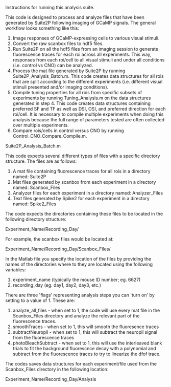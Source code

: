 Instructions for running this analysis suite.

This code is designed to process and analyze files that have been generated by Suite2P following imaging of GCaMP signals. The general workflow looks something like this:

1) Image responses of GCaMP-expressing cells to various visual stimuli.
2) Convert the raw scanbox files to hdf5 files.
3) Run Suite2P on all the hdf5 files from an imaging session to generate fluorescence traces for each roi across all experiments. This way, responses from each roi/cell to all visual stimuli and under all conditions (i.e. control vs CNO) can be analyzed.
4) Process the mat file generated by Suite2P by running Suite2P_Analysis_Batch.m. This code creates data structures for all rois that are split according to the different experiments (i.e. different visual stimuli presented and/or imaging conditions).
5) Compile tuning properties for all rois from specific subsets of experiments by running Tuning_Analysis.m on the data structures generated in step 4. This code creates data structures containing preferred SF and TF as well as DSI, OSI, and preferred direction for each roi/cell. It is necessary to compile multiple experiments when doing this analysis because the full range of parameters tested are often collected over multiple experiments.
6) Compare rois/cells in control versus CNO by running Control_CNO_Compare_Compile.m.

Suite2P_Analysis_Batch.m

This code expects several different types of files with a specific directory structure. The files are as follows:
 1) A mat file containing fluorescence traces for all rois in a directory named: Suite2P
 2) Mat files generated by scanbox from each experiment in a directory named: Scanbox_Files
 3) Analyzer files for each experiment in a directory named: Analyzer_Files
 4) Text files generated by Spike2 for each experiment in a directory named: Spike2_Files

The code expects the directories containing these files to be located in the following directory structure:

Experiment_Name/Recording_Day/

For example, the scanbox files would be located at:

Experiment_Name/Recording_Day/Scanbox_Files/

In the Matlab file you specify the location of the files by providing the names of the directories where to they are located using the following variables:
1) experiment_name (typically the mouse ID number; eg. 6627)
2) recording_day (eg. day1, day2, day3, etc.)

There are three 'flags' representing analysis steps you can 'turn on' by setting to a value of 1. These are:
1) analyze_all_files - when set to 1, the code will use every mat file in the Scanbox_Files directory and analyze the relevant part of the fluorescence traces.
2) smoothTraces - when set to 1, this will smooth the fluoresence traces
3) subtractNeuropil - when set to 1, this will subtract the neuropil signal from the fluorescence traces
4) photoBleachSubtract - when set to 1, this will use the interleaved blank trials to fit the background fluorescnce decay with a polynomial and subtract from the fluorescence traces to try to linearize the dfof trace.

The codes saves data structures for each experiment/file used from the Scanbox_Files directory in the following location:

Experiment_Name/Recording_Day/Analysis
